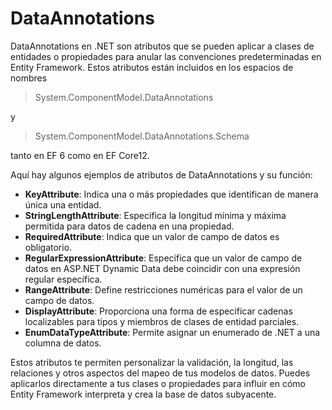 # DataAnnotations 

DataAnnotations en .NET son atributos que se pueden aplicar a clases de entidades o propiedades para anular las convenciones predeterminadas en Entity Framework. Estos atributos están incluidos en los espacios de nombres 
> System.ComponentModel.DataAnnotations 

y

> System.ComponentModel.DataAnnotations.Schema 
 
tanto en EF 6 como en EF Core12.

Aquí hay algunos ejemplos de atributos de DataAnnotations y su función:

- **KeyAttribute**: Indica una o más propiedades que identifican de manera única una entidad.
- **StringLengthAttribute**: Especifica la longitud mínima y máxima permitida para datos de cadena en una propiedad.
- **RequiredAttribute**: Indica que un valor de campo de datos es obligatorio.
- **RegularExpressionAttribute**: Especifica que un valor de campo de datos en ASP.NET Dynamic Data debe coincidir con una expresión regular específica.
- **RangeAttribute**: Define restricciones numéricas para el valor de un campo de datos.
- **DisplayAttribute**: Proporciona una forma de especificar cadenas localizables para tipos y miembros de clases de entidad parciales.
- **EnumDataTypeAttribute**: Permite asignar un enumerado de .NET a una columna de datos.
  
Estos atributos te permiten personalizar la validación, la longitud, las relaciones y otros aspectos del mapeo de tus modelos de datos. Puedes aplicarlos directamente a tus clases o propiedades para influir en cómo Entity Framework interpreta y crea la base de datos subyacente.